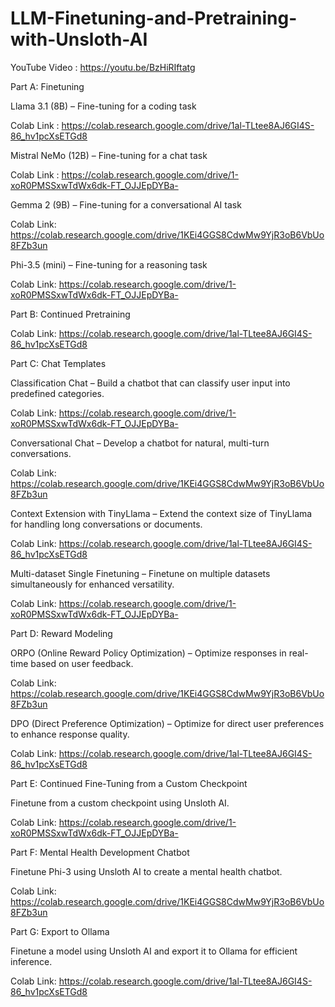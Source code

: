 # LLM-Finetuning-and-Pretraining-with-Unsloth-AI

 YouTube Video : https://youtu.be/BzHiRIftatg
 
Part A: Finetuning

Llama 3.1 (8B) – Fine-tuning for a coding task

 Colab Link : https://colab.research.google.com/drive/1al-TLtee8AJ6GI4S-86_hv1pcXsETGd8
 
Mistral NeMo (12B) – Fine-tuning for a chat task

Colab Link : https://colab.research.google.com/drive/1-xoR0PMSSxwTdWx6dk-FT_OJJEpDYBa-

Gemma 2 (9B) – Fine-tuning for a conversational AI task

 Colab Link: https://colab.research.google.com/drive/1KEi4GGS8CdwMw9YjR3oB6VbUo8FZb3un

Phi-3.5 (mini) – Fine-tuning for a reasoning task

 Colab Link: https://colab.research.google.com/drive/1-xoR0PMSSxwTdWx6dk-FT_OJJEpDYBa-

Part B: Continued Pretraining

Colab Link: https://colab.research.google.com/drive/1al-TLtee8AJ6GI4S-86_hv1pcXsETGd8
 
Part C: Chat Templates

Classification Chat – Build a chatbot that can classify user input into predefined categories.

Colab Link: https://colab.research.google.com/drive/1-xoR0PMSSxwTdWx6dk-FT_OJJEpDYBa-
 
Conversational Chat – Develop a chatbot for natural, multi-turn conversations.

Colab Link:  https://colab.research.google.com/drive/1KEi4GGS8CdwMw9YjR3oB6VbUo8FZb3un
 

Context Extension with TinyLlama – Extend the context size of TinyLlama for handling long conversations or documents.

Colab Link: https://colab.research.google.com/drive/1al-TLtee8AJ6GI4S-86_hv1pcXsETGd8

Multi-dataset Single Finetuning – Finetune on multiple datasets simultaneously for enhanced versatility.

Colab Link: https://colab.research.google.com/drive/1-xoR0PMSSxwTdWx6dk-FT_OJJEpDYBa-
 
Part D: Reward Modeling

ORPO (Online Reward Policy Optimization) – Optimize responses in real-time based on user feedback.

Colab Link:  https://colab.research.google.com/drive/1KEi4GGS8CdwMw9YjR3oB6VbUo8FZb3un


DPO (Direct Preference Optimization) – Optimize for direct user preferences to enhance response quality.

Colab Link:  https://colab.research.google.com/drive/1al-TLtee8AJ6GI4S-86_hv1pcXsETGd8
 
Part E: Continued Fine-Tuning from a Custom Checkpoint

Finetune from a custom checkpoint using Unsloth AI.

Colab Link: https://colab.research.google.com/drive/1-xoR0PMSSxwTdWx6dk-FT_OJJEpDYBa-


Part F: Mental Health Development Chatbot

Finetune Phi-3 using Unsloth AI to create a mental health chatbot.

Colab Link:  https://colab.research.google.com/drive/1KEi4GGS8CdwMw9YjR3oB6VbUo8FZb3un

 
Part G: Export to Ollama

Finetune a model using Unsloth AI and export it to Ollama for efficient inference.

Colab Link:  https://colab.research.google.com/drive/1al-TLtee8AJ6GI4S-86_hv1pcXsETGd8

 

